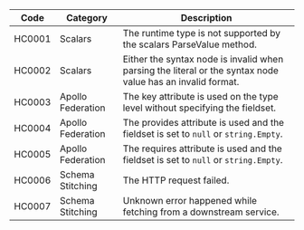 | Code   | Category          | Description                                                                                                |
|--------|-------------------|------------------------------------------------------------------------------------------------------------|
| HC0001 | Scalars           | The runtime type is not supported by the scalars ParseValue method.                                        |
| HC0002 | Scalars           | Either the syntax node is invalid when parsing the literal or the syntax node value has an invalid format. |
| HC0003 | Apollo Federation | The key attribute is used on the type level without specifying the fieldset.                               |
| HC0004 | Apollo Federation | The provides attribute is used and the fieldset is set to `null` or `string.Empty`.                        |
| HC0005 | Apollo Federation | The requires attribute is used and the fieldset is set to `null` or `string.Empty`.                        |
| HC0006 | Schema Stitching  | The HTTP request failed.                                                                                   |
| HC0007 | Schema Stitching  | Unknown error happened while fetching from a downstream service.                                           |